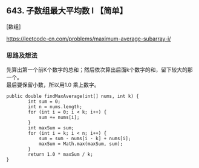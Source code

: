 ## 643. 子数组最大平均数 I 【简单】      
[数组]      

https://leetcode-cn.com/problems/maximum-average-subarray-i/     

### 思路及想法     
先算出第一个前K个数字的总和；然后依次算出后面k个数字的和，留下较大的那一个。    
最后要保留小数，所以用1.0 乘上数字。    
```
public double findMaxAverage(int[] nums, int k) {
        int sum = 0;
        int n = nums.length;
        for (int i = 0; i < k; i++) {
            sum += nums[i];
        }
        int maxSum = sum;
        for (int i = k; i < n; i++) {
            sum = sum - nums[i - k] + nums[i];
            maxSum = Math.max(maxSum, sum);
        }
        return 1.0 * maxSum / k;
}
```
